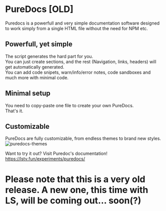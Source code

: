 # PureDocs [OLD]
Puredocs is a powerfull and very simple documentation software designed to work simply from a single HTML file without the need for NPM etc.

## Powerfull, yet simple
The script generates the hard part for you.<br>
You can just create sections, and the rest (Navigation, links, headers) will get automatically generated.<br>
You can add code snipets, warn/info/error notes, code sandboxes and much more with minimal code.

## Minimal setup
You need to copy-paste one file to create your own PureDocs.<br>That's it.

## Customizable
PureDocs are fully customizable, from endless themes to brand new styles.
![puredocs-themes](https://user-images.githubusercontent.com/62482747/151216590-a00c022b-8680-4bc8-88b7-b45305e4e88f.png)

Want to try it out? Visit Puredoc's documentation!
https://lstv.fun/experiments/puredocs/

# Please note that this is a very old release. A new one, this time with LS, will be coming out... soon(?)
